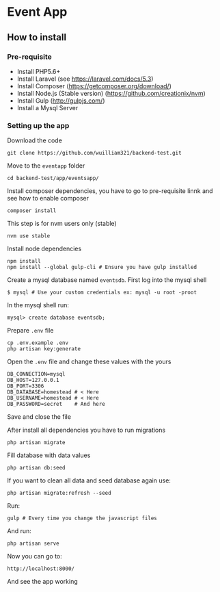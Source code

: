 # Event App

## How to install

### Pre-requisite
 * Install PHP5.6+
 * Install Laravel (see https://laravel.com/docs/5.3)
 * Install Composer (https://getcomposer.org/download/)
 * Install Node.js (Stable version) (https://github.com/creationix/nvm)
 * Install Gulp (http://gulpjs.com/)
 * Install a Mysql Server
 
### Setting up the app
Download the code
```
git clone https://github.com/wuilliam321/backend-test.git
```
Move to the `eventapp` folder
```
cd backend-test/app/eventsapp/
```
Install composer dependencies, you have to go to pre-requisite linnk and see how to enable composer
```
composer install
```
This step is for nvm users only (stable)
```
nvm use stable
```
Install node dependencies
```
npm install
npm install --global gulp-cli # Ensure you have gulp installed
```
Create a mysql database named `eventsdb`. First log into the mysql shell
```
$ mysql # Use your custom credentials ex: mysql -u root -proot
```
In the mysql shell run:
```
mysql> create database eventsdb; 
```
Prepare `.env` file
```
cp .env.example .env
php artisan key:generate
```
Open the `.env` file and change these values with the yours
```
DB_CONNECTION=mysql
DB_HOST=127.0.0.1
DB_PORT=3306
DB_DATABASE=homestead # < Here
DB_USERNAME=homestead # < Here
DB_PASSWORD=secret    # And here
```
Save and close the file

After install all dependencies you have to run migrations
```
php artisan migrate
```
Fill database with data values
```
php artisan db:seed
```
If you want to clean all data and seed database again use:
```
php artisan migrate:refresh --seed
```
Run:
```
gulp # Every time you change the javascript files
```
And run:
```
php artisan serve
```
Now you can go to:
```
http://localhost:8000/
```
And see the app working
